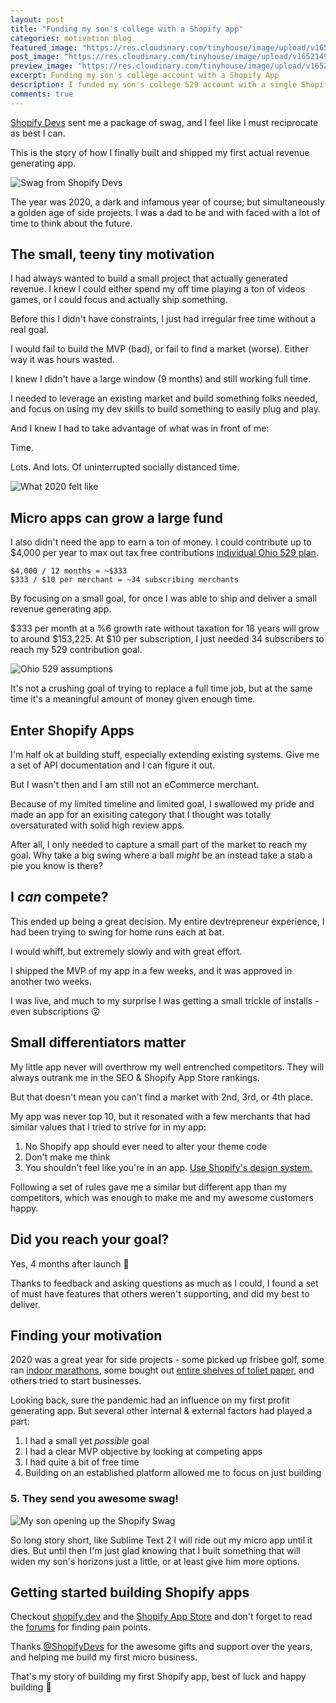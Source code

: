 ```yaml
---
layout: post
title: "Funding my son's college with a Shopify app"
categories: motivation blog
featured_image: "https://res.cloudinary.com/tinyhouse/image/upload/v1652145543/Blog/Photos/PXL_20220509_225120347.MP_1.jpg"
post_image: "https://res.cloudinary.com/tinyhouse/image/upload/v1652149906/Blog/Photos/PXL_20220509_225112536.jpg"
preview_image: "https://res.cloudinary.com/tinyhouse/image/upload/v1652145543/Blog/Photos/PXL_20220509_225120347.MP_1.jpg"
excerpt: Funding my son's college account with a Shopify App
description: I funded my son's college 529 account with a single Shopify app's earnings for the past 2 years.
comments: true
---
```


[Shopify Devs](https://twitter.com/shopifydevs) sent me a package of swag, and I feel like I must reciprocate as best I can.

This is the story of how I finally built and shipped my first actual revenue generating app.

![Swag from Shopify Devs](https://res.cloudinary.com/tinyhouse/image/upload/v1652150850/Blog/Photos/IMG_2890.jpg)

The year was 2020, a dark and infamous year of course; but simultaneously a golden age of side projects. I was a dad to be and with faced with a lot of time to think about the future.

## The small, teeny tiny motivation

I had always wanted to build a small project that actually generated revenue. I knew I could either spend my off time playing a ton of videos games, or I could focus and actually ship something. 

Before this I didn't have constraints, I just had irregular free time without a real goal.

I would fail to build the MVP (bad), or fail to find a market (worse). Either way it was hours wasted.

I knew I didn't have a large window (9 months) and still working full time.

I needed to leverage an existing market and build something folks needed, and focus on using my dev skills to build something to easily plug and play. 

And I knew I had to take advantage of what was in front of me:

Time. 

Lots. And lots. Of uninterrupted socially distanced time.

![What 2020 felt like](https://i.kym-cdn.com/photos/images/newsfeed/001/373/328/b16.jpg)

## Micro apps can grow a large fund

I also didn't need the app to earn a ton of money. I could contribute up to $4,000 per year to max out tax free contributions [individual Ohio 529 plan](https://www.collegeadvantage.com/learn).

```
$4,000 / 12 months = ~$333
$333 / $10 per merchant = ~34 subscribing merchants
```

By focusing on a small goal, for once I was able to ship and deliver a small revenue generating app.

$333 per month at a %6 growth rate without taxation for 18 years will grow to around $153,225. At $10 per subscription, I just needed 34 subscribers to reach my 529 contribution goal.

![Ohio 529 assumptions](https://res.cloudinary.com/tinyhouse/image/upload/v1652148499/Blog/Photos/CleanShot_2022-05-09_at_22.07.19_2x.png)


It's not a crushing goal of trying to replace a full time job, but at the same time it's a meaningful amount of money given enough time.

## Enter Shopify Apps

I'm half ok at building stuff, especially extending existing systems. Give me a set of API documentation and I can figure it out.

But I wasn't then and I am still not an eCommerce merchant.

Because of my limited timeline and limited goal, I swallowed my pride and made an app for an exisiting category that I thought was totally oversaturated with solid high review apps.

After all, I only needed to capture a small part of the market to reach my goal. Why take a big swing where a ball _might_ be an instead take a stab a pie you know is there?

## I _can_ compete?

This ended up being a great decision. My entire devtrepreneur experience, I had been trying to swing for home runs each at bat.

I would whiff, but extremely slowly and with great effort.

I shipped the MVP of my app in a few weeks, and it was approved in another two weeks.

I was live, and much to my surprise I was getting a small trickle of installs - even subscriptions 😮

## Small differentiators matter

My little app never will overthrow my well entrenched competitors. They will always outrank me in the SEO & Shopify App Store rankings.

But that doesn't mean you can't find a market with 2nd, 3rd, or 4th place.

My app was never top 10, but it resonated with a few merchants that had similar values that I tried to strive for in my app:

1. No Shopify app should ever need to alter your theme code
2. Don't make me think
3. You shouldn't feel like you're in an app. [Use Shopify's design system.](https://polaris.shopify.com/)

Following a set of rules gave me a similar but different app than my competitors, which was enough to make me and my awesome customers happy.

## Did you reach your goal?

Yes, 4 months after launch 🎯

Thanks to feedback and asking questions as much as I could, I found a set of must have features that others weren't supporting, and did my best to deliver.

## Finding your motivation

2020 was a great year for side projects - some picked up frisbee golf, some ran [indoor marathons](https://www.aljazeera.com/features/2020/4/3/coronavirus-running-marathons-under-lockdown), some bought out [entire shelves of toliet paper](https://www.washingtonpost.com/national/coronavirus-toilet-paper-shortage-panic/2020/04/07/1fd30e92-75b5-11ea-87da-77a8136c1a6d_story.html), and others tried to start businesses.

Looking back, sure the pandemic had an influence on my first profit generating app. But several other internal & external factors had played a part:

1. I had a small yet _possible_ goal
2. I had a clear MVP objective by looking at competing apps
3. I had quite a bit of free time
4. Building on an established platform allowed me to focus on just building

### 5. They send you awesome swag!

![My son opening up the Shopify Swag](https://res.cloudinary.com/tinyhouse/image/upload/v1652147650/Blog/Photos/PXL_20220509_224723253.MP.jpg)

So long story short, like Sublime Text 2 I will ride out my micro app until it dies. But until then I'm just glad knowing that I built something that will widen my son's horizons just a little, or at least give him more options. 

## Getting started building Shopify apps

Checkout [shopify.dev](https://shopify.dev) and the [Shopify App Store](https://apps.shopify.com) and don't forget to read the [forums](https://community.shopify.com/) for finding pain points.

Thanks [@ShopifyDevs](https://twitter.com/shopifydevs) for the awesome gifts and support over the years, and helping me build my first micro business.

That's my story of building my first Shopify app, best of luck and happy building 🔨